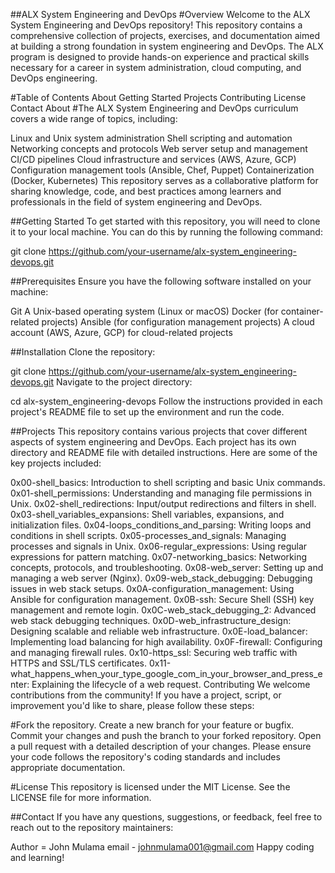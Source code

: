 ##ALX System Engineering and DevOps
#Overview
Welcome to the ALX System Engineering and DevOps repository! This repository contains a comprehensive collection of projects, exercises, and documentation aimed at building a strong foundation in system engineering and DevOps. The ALX program is designed to provide hands-on experience and practical skills necessary for a career in system administration, cloud computing, and DevOps engineering.

#Table of Contents
About
Getting Started
Projects
Contributing
License
Contact
About
#The ALX System Engineering and DevOps curriculum covers a wide range of topics, including:

Linux and Unix system administration
Shell scripting and automation
Networking concepts and protocols
Web server setup and management
CI/CD pipelines
Cloud infrastructure and services (AWS, Azure, GCP)
Configuration management tools (Ansible, Chef, Puppet)
Containerization (Docker, Kubernetes)
This repository serves as a collaborative platform for sharing knowledge, code, and best practices among learners and professionals in the field of system engineering and DevOps.

##Getting Started
To get started with this repository, you will need to clone it to your local machine. You can do this by running the following command:


git clone https://github.com/your-username/alx-system_engineering-devops.git

##Prerequisites
Ensure you have the following software installed on your machine:

Git
A Unix-based operating system (Linux or macOS)
Docker (for container-related projects)
Ansible (for configuration management projects)
A cloud account (AWS, Azure, GCP) for cloud-related projects

##Installation
Clone the repository:

git clone https://github.com/your-username/alx-system_engineering-devops.git
Navigate to the project directory:

cd alx-system_engineering-devops
Follow the instructions provided in each project's README file to set up the environment and run the code.

##Projects
This repository contains various projects that cover different aspects of system engineering and DevOps. Each project has its own directory and README file with detailed instructions. Here are some of the key projects included:

0x00-shell_basics: Introduction to shell scripting and basic Unix commands.
0x01-shell_permissions: Understanding and managing file permissions in Unix.
0x02-shell_redirections: Input/output redirections and filters in shell.
0x03-shell_variables_expansions: Shell variables, expansions, and initialization files.
0x04-loops_conditions_and_parsing: Writing loops and conditions in shell scripts.
0x05-processes_and_signals: Managing processes and signals in Unix.
0x06-regular_expressions: Using regular expressions for pattern matching.
0x07-networking_basics: Networking concepts, protocols, and troubleshooting.
0x08-web_server: Setting up and managing a web server (Nginx).
0x09-web_stack_debugging: Debugging issues in web stack setups.
0x0A-configuration_management: Using Ansible for configuration management.
0x0B-ssh: Secure Shell (SSH) key management and remote login.
0x0C-web_stack_debugging_2: Advanced web stack debugging techniques.
0x0D-web_infrastructure_design: Designing scalable and reliable web infrastructure.
0x0E-load_balancer: Implementing load balancing for high availability.
0x0F-firewall: Configuring and managing firewall rules.
0x10-https_ssl: Securing web traffic with HTTPS and SSL/TLS certificates.
0x11-what_happens_when_your_type_google_com_in_your_browser_and_press_enter: Explaining the lifecycle of a web request.
Contributing
We welcome contributions from the community! If you have a project, script, or improvement you'd like to share, please follow these steps:

#Fork the repository.
Create a new branch for your feature or bugfix.
Commit your changes and push the branch to your forked repository.
Open a pull request with a detailed description of your changes.
Please ensure your code follows the repository's coding standards and includes appropriate documentation.

#License
This repository is licensed under the MIT License. See the LICENSE file for more information.

##Contact
If you have any questions, suggestions, or feedback, feel free to reach out to the repository maintainers:

Author = John Mulama
email - johnmulama001@gmail.com
Happy coding and learning!
